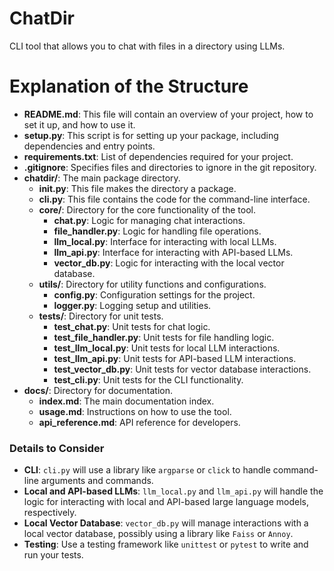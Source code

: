 # ChatDir

CLI tool that allows you to chat with files in a directory using LLMs.

# Explanation of the Structure

- **README.md**: This file will contain an overview of your project, how to set it up, and how to use it.
- **setup.py**: This script is for setting up your package, including dependencies and entry points.
- **requirements.txt**: List of dependencies required for your project.
- **.gitignore**: Specifies files and directories to ignore in the git repository.
- **chatdir/**: The main package directory.
  - **__init__.py**: This file makes the directory a package.
  - **cli.py**: This file contains the code for the command-line interface.
  - **core/**: Directory for the core functionality of the tool.
    - **chat.py**: Logic for managing chat interactions.
    - **file_handler.py**: Logic for handling file operations.
    - **llm_local.py**: Interface for interacting with local LLMs.
    - **llm_api.py**: Interface for interacting with API-based LLMs.
    - **vector_db.py**: Logic for interacting with the local vector database.
  - **utils/**: Directory for utility functions and configurations.
    - **config.py**: Configuration settings for the project.
    - **logger.py**: Logging setup and utilities.
  - **tests/**: Directory for unit tests.
    - **test_chat.py**: Unit tests for chat logic.
    - **test_file_handler.py**: Unit tests for file handling logic.
    - **test_llm_local.py**: Unit tests for local LLM interactions.
    - **test_llm_api.py**: Unit tests for API-based LLM interactions.
    - **test_vector_db.py**: Unit tests for vector database interactions.
    - **test_cli.py**: Unit tests for the CLI functionality.
- **docs/**: Directory for documentation.
  - **index.md**: The main documentation index.
  - **usage.md**: Instructions on how to use the tool.
  - **api_reference.md**: API reference for developers.

### Details to Consider

- **CLI**: `cli.py` will use a library like `argparse` or `click` to handle command-line arguments and commands.
- **Local and API-based LLMs**: `llm_local.py` and `llm_api.py` will handle the logic for interacting with local and API-based large language models, respectively.
- **Local Vector Database**: `vector_db.py` will manage interactions with a local vector database, possibly using a library like `Faiss` or `Annoy`.
- **Testing**: Use a testing framework like `unittest` or `pytest` to write and run your tests.
